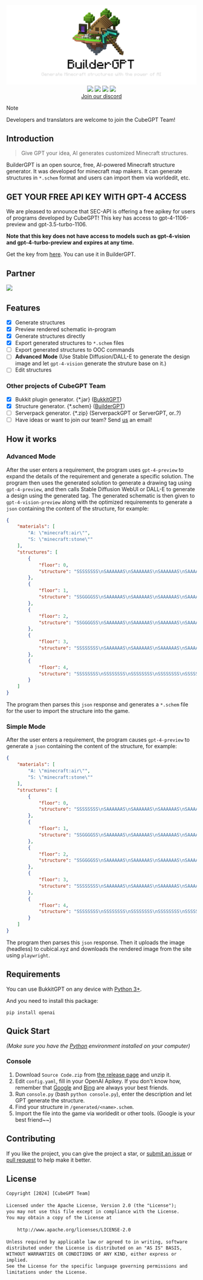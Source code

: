 <div align="center">
<img src="https://github.com/Zhou-Shilin/picx-images-hosting/blob/master/buildergpt-logo.jpeg?raw=true"/> 
<img src="https://img.shields.io/badge/Builder-GPT-blue">
<a href="https://github.com/CubeGPT/BuilderGPT/pulls"><img src="https://img.shields.io/badge/PRs-welcome-20BF20"></a>
<img src="https://img.shields.io/badge/License-Apache-red">
<a href="https://discord.gg/kTZtXw8s7r"><img src="https://img.shields.io/discord/1212765516532289587
"></a>
<!-- <a href="https://crowdin.com/project/bukkitgpt"><img src="https://img.shields.io/badge/i18n-Crowdin-darkblue"></a> -->
<!-- <p>English | <a href="https://github.com/CubeGPT/BukkitGPT/blob/master/README-zh_cn.md">简体中文</a></p> -->
<br>
<a href="https://discord.gg/kTZtXw8s7r">Join our discord</a>
<br/>
</div>

> [!NOTE]
> Developers and translators are welcome to join the CubeGPT Team!

## Introduction
> Give GPT your idea, AI generates customized Minecraft structures.

BuilderGPT is an open source, free, AI-powered Minecraft structure generator. It was developed for minecraft map makers. It can generate structures in `*.schem` format and users can import them via worldedit, etc.

## GET YOUR FREE API KEY WITH GPT-4 ACCESS
We are pleased to announce that SEC-API is offering a free apikey for users of programs developed by CubeGPT!
This key has access to gpt-4-1106-preview and gpt-3.5-turbo-1106.

**Note that this key does not have access to models such as gpt-4-vision and gpt-4-turbo-preview and expires at any time.**

Get the key from [here](https://github.com/orgs/CubeGPT/discussions/1). You can use it in BuilderGPT.

## Partner
[![](https://www.bisecthosting.com/partners/custom-banners/c37f58c7-c49b-414d-b53c-1a6e1b1cff71.webp)](https://bisecthosting.com/cubegpt)

## Features

- [x] Generate structures
- [x] Preview rendered schematic in-program
- [x] Generate structures directly
- [x] Export generated structures to `*.schem` files
- [ ] Export generated structures to OOC commands
- [ ] **Advanced Mode** (Use Stable Diffusion/DALL-E to generate the design image and let `gpt-4-vision` generate the struture base on it.)
- [ ] Edit structures

### Other projects of CubeGPT Team
- [x] Bukkit plugin generator. {*.jar} ([BukkitGPT](https://github.com/CubeGPT/BukkitGPT))
- [x] Structure generator. {*.schem} ([BuilderGPT](https://github.com/CubeGPT/BuilderGPT))
- [ ] Serverpack generator. {*.zip} (ServerpackGPT or ServerGPT, or..?)
- [ ] Have ideas or want to join our team? Send [us](mailto:admin@baimoqilin.top) an email!

## How it works

### Advanced Mode
After the user enters a requirement, the program uses `gpt-4-preview` to expand the details of the requirement and generate a specific solution. The program then uses the generated solution to generate a drawing tag using `gpt-4-preview`, and then calls Stable Diffusion WebUI or DALL-E to generate a design using the generated tag. The generated schematic is then given to `gpt-4-vision-preview` along with the optimized requirements to generate a `json` containing the content of the structure, for example:

```json
{
    "materials": [
        "A: \"minecraft:air\"",
        "S: \"minecraft:stone\""
    ],
    "structures": [
        {
            "floor": 0,
            "structure": "SSSSSSSS\nSAAAAAAS\nSAAAAAAS\nSAAAAAAS\nSAAAAAAS\nSAAAAAAS\nSAAAAAAS\nSAAAAAAS\nSAAAAAAS\nSSSSSSSS"
        },
        {
            "floor": 1,
            "structure": "SSGGGGSS\nSAAAAAAS\nSAAAAAAS\nSAAAAAAS\nSAAAAAAS\nSAAAAAAS\nSAAAAAAS\nSAAAAAAS\nSAAAAAAS\nSSSSSSSS"
        },
        {
            "floor": 2,
            "structure": "SSGGGGSS\nSAAAAAAS\nSAAAAAAS\nSAAAAAAS\nSAAAAAAS\nSAAAAAAS\nSAAAAAAS\nSAAAAAAS\nSAAAAAAS\nSSSSSSSS"
        },
        {
            "floor": 3,
            "structure": "SSSSSSSS\nSAAAAAAS\nSAAAAAAS\nSAAAAAAS\nSAAAAAAS\nSAAAAAAS\nSAAAAAAS\nSAAAAAAS\nSAAAAAAS\nSSSSSSSS"
        },
        {
            "floor": 4,
            "structure": "SSSSSSSS\nSSSSSSSS\nSSSSSSSS\nSSSSSSSS\nSSSSSSSS\nSSSSSSSS\nSSSSSSSS\nSSSSSSSS\nSSSSSSSS\nSSSSSSSS\n"
        }
    ]
}
```
The program then parses this `json` response and generates a `*.schem` file for the user to import the structure into the game.


### Simple Mode
After the user enters a requirement, the program causes `gpt-4-preview` to generate a `json` containing the content of the structure, for example:
```json
{
    "materials": [
        "A: \"minecraft:air\"",
        "S: \"minecraft:stone\""
    ],
    "structures": [
        {
            "floor": 0,
            "structure": "SSSSSSSS\nSAAAAAAS\nSAAAAAAS\nSAAAAAAS\nSAAAAAAS\nSAAAAAAS\nSAAAAAAS\nSAAAAAAS\nSAAAAAAS\nSSSSSSSS"
        },
        {
            "floor": 1,
            "structure": "SSGGGGSS\nSAAAAAAS\nSAAAAAAS\nSAAAAAAS\nSAAAAAAS\nSAAAAAAS\nSAAAAAAS\nSAAAAAAS\nSAAAAAAS\nSSSSSSSS"
        },
        {
            "floor": 2,
            "structure": "SSGGGGSS\nSAAAAAAS\nSAAAAAAS\nSAAAAAAS\nSAAAAAAS\nSAAAAAAS\nSAAAAAAS\nSAAAAAAS\nSAAAAAAS\nSSSSSSSS"
        },
        {
            "floor": 3,
            "structure": "SSSSSSSS\nSAAAAAAS\nSAAAAAAS\nSAAAAAAS\nSAAAAAAS\nSAAAAAAS\nSAAAAAAS\nSAAAAAAS\nSAAAAAAS\nSSSSSSSS"
        },
        {
            "floor": 4,
            "structure": "SSSSSSSS\nSSSSSSSS\nSSSSSSSS\nSSSSSSSS\nSSSSSSSS\nSSSSSSSS\nSSSSSSSS\nSSSSSSSS\nSSSSSSSS\nSSSSSSSS\n"
        }
    ]
}
```
The program then parses this `json` response. Then it uploads the image (headless) to cubical.xyz and downloads the rendered image from the site using `playwright`.

## Requirements
You can use BukkitGPT on any device with [Python 3+](https://www.python.org/).  

And you need to install this package:
```
pip install openai
```

## Quick Start

*(Make sure you have the [Python](https://www.python.org) environment installed on your computer)*

### Console
1. Download `Source Code.zip` from [the release page]([https:///](https://github.com/CubeGPT/BuilderGPT/releases)) and unzip it.
2. Edit `config.yaml`, fill in your OpenAI Apikey. If you don't know how, remember that [Google](https://www.google.com/) and [Bing](https://www.bing.com/) are always your best friends.
3. Run `console.py` (bash `python console.py`), enter the description and let GPT generate the structure.
4. Find your structure in `/generated/<name>.schem`.
5. Import the file into the game via worldedit or other tools. (Google is your best friend~~)

## Contributing
If you like the project, you can give the project a star, or [submit an issue](https://github.com/CubeGPT/BuilderGPT/issues) or [pull request](https://github.com/CubeGPT/BuilderGPT/pulls) to help make it better.

## License
```
Copyright [2024] [CubeGPT Team]

Licensed under the Apache License, Version 2.0 (the "License");
you may not use this file except in compliance with the License.
You may obtain a copy of the License at

    http://www.apache.org/licenses/LICENSE-2.0

Unless required by applicable law or agreed to in writing, software
distributed under the License is distributed on an "AS IS" BASIS,
WITHOUT WARRANTIES OR CONDITIONS OF ANY KIND, either express or implied.
See the License for the specific language governing permissions and
limitations under the License.
```
